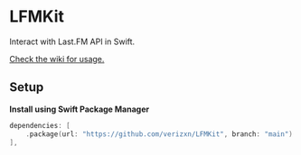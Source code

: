 # LFMKit
Interact with Last.FM API in Swift.

[Check the wiki for usage.](https://github.com/verizxn/LFMKit/wiki)

Setup
-----
**Install using Swift Package Manager**
```swift
dependencies: [
    .package(url: "https://github.com/verizxn/LFMKit", branch: "main")
],
```
